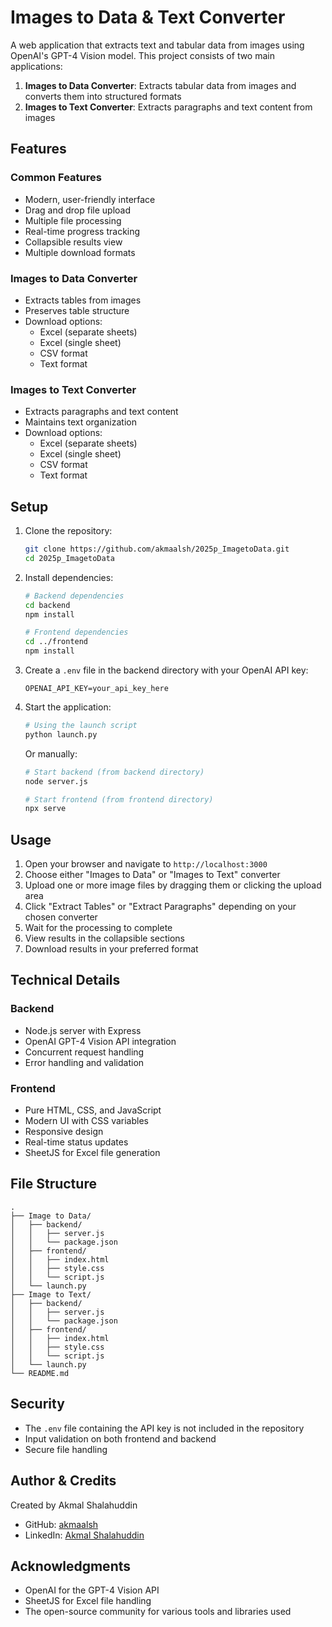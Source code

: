 # Images to Data & Text Converter

A web application that extracts text and tabular data from images using OpenAI's GPT-4 Vision model. This project consists of two main applications:

1. **Images to Data Converter**: Extracts tabular data from images and converts them into structured formats
2. **Images to Text Converter**: Extracts paragraphs and text content from images

## Features

### Common Features
- Modern, user-friendly interface
- Drag and drop file upload
- Multiple file processing
- Real-time progress tracking
- Collapsible results view
- Multiple download formats

### Images to Data Converter
- Extracts tables from images
- Preserves table structure
- Download options:
  - Excel (separate sheets)
  - Excel (single sheet)
  - CSV format
  - Text format

### Images to Text Converter
- Extracts paragraphs and text content
- Maintains text organization
- Download options:
  - Excel (separate sheets)
  - Excel (single sheet)
  - CSV format
  - Text format

## Setup

1. Clone the repository:
   ```bash
   git clone https://github.com/akmaalsh/2025p_ImagetoData.git
   cd 2025p_ImagetoData
   ```

2. Install dependencies:
   ```bash
   # Backend dependencies
   cd backend
   npm install

   # Frontend dependencies
   cd ../frontend
   npm install
   ```

3. Create a `.env` file in the backend directory with your OpenAI API key:
   ```
   OPENAI_API_KEY=your_api_key_here
   ```

4. Start the application:
   ```bash
   # Using the launch script
   python launch.py
   ```
   Or manually:
   ```bash
   # Start backend (from backend directory)
   node server.js

   # Start frontend (from frontend directory)
   npx serve
   ```

## Usage

1. Open your browser and navigate to `http://localhost:3000`
2. Choose either "Images to Data" or "Images to Text" converter
3. Upload one or more image files by dragging them or clicking the upload area
4. Click "Extract Tables" or "Extract Paragraphs" depending on your chosen converter
5. Wait for the processing to complete
6. View results in the collapsible sections
7. Download results in your preferred format

## Technical Details

### Backend
- Node.js server with Express
- OpenAI GPT-4 Vision API integration
- Concurrent request handling
- Error handling and validation

### Frontend
- Pure HTML, CSS, and JavaScript
- Modern UI with CSS variables
- Responsive design
- Real-time status updates
- SheetJS for Excel file generation

## File Structure
```
.
├── Image to Data/
│   ├── backend/
│   │   ├── server.js
│   │   └── package.json
│   ├── frontend/
│   │   ├── index.html
│   │   ├── style.css
│   │   └── script.js
│   └── launch.py
├── Image to Text/
│   ├── backend/
│   │   ├── server.js
│   │   └── package.json
│   ├── frontend/
│   │   ├── index.html
│   │   ├── style.css
│   │   └── script.js
│   └── launch.py
└── README.md
```

## Security
- The `.env` file containing the API key is not included in the repository
- Input validation on both frontend and backend
- Secure file handling

## Author & Credits
Created by Akmal Shalahuddin
- GitHub: [akmaalsh](https://github.com/akmaalsh)
- LinkedIn: [Akmal Shalahuddin](https://www.linkedin.com/in/akmalshalahuddin/)

## Acknowledgments
- OpenAI for the GPT-4 Vision API
- SheetJS for Excel file handling
- The open-source community for various tools and libraries used 